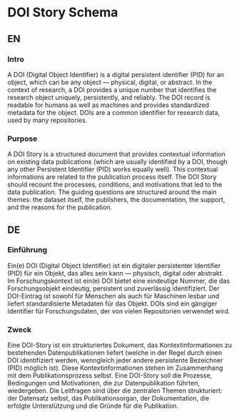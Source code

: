 # DOI Story Schema

## EN

### Intro
A DOI (Digital Object Identifier) is a digital persistent identifier (PID) for an object, which can be any object — physical, digital, or abstract. In the context of research, a DOI provides a unique number that identifies the research object uniquely, persistently, and reliably. The DOI record is readable for humans as well as machines and  provides standardized metadata for the object. DOIs are a common identifier for research data, used by many repositories.

### Purpose
A DOI Story is a structured document that provides contextual information on existing data publications (which are usually identified by a DOI, though any other Persistent Identifier (PID) works equally well). This contextual informations are related to the publication process itself. The DOI Story should recount the processes, conditions, and motivations that led to the data publication. The guiding questions are structured around the main themes: the dataset itself, the publishers, the documentation, the support, and the reasons for the publication.

## DE

### Einführung 
Ein(e) DOI (Digital Object Identifier) ist ein digitaler persistenter Identifier (PID) für ein Objekt, das alles sein kann — physisch, digital oder abstrakt. Im Forschungskontext ist ein(e) DOI bietet eine eindeutige Nummer, die das Forschungsobjekt eindeutig, persistent und zuverlässig identifiziert. Der DOI-Eintrag ist sowohl für Menschen als auch für Maschinen lesbar und liefert standardisierte Metadaten für das Objekt. DOIs sind ein gängiger Identifier für Forschungsdaten, der von vielen Repositorien verwendet wird.

### Zweck 
Eine DOI-Story ist ein strukturiertes Dokument, das Kontextinformationen zu bestehenden Datenpublikationen liefert (welche in der Regel durch einen DOI identifiziert werden, wenngleich jeder andere persistente Bezeichner (PID) möglich ist). Diese Kontextinformationen stehen im Zusammenhang mit dem Publikationsprozess selbst. Eine DOI-Story soll die Prozesse, Bedingungen und Motivationen, die zur Datenpublikation führten, wiedergeben. Die Leitfragen sind über die zentralen Themen strukturiert: der Datensatz selbst, das Publikationsorgan, der Dokumentation, die erfolgte Unterstützung und die Gründe für die Publikation. 
